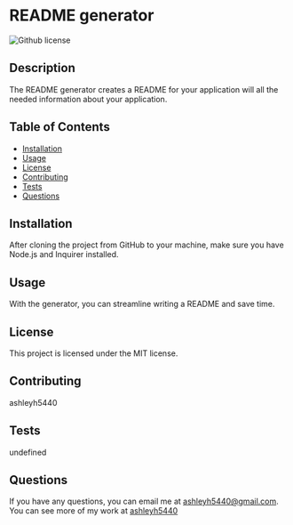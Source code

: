 # README generator
   ![Github license](https://img.shields.io/badge/license-MIT-blue.svg) 
  ## Description 
  The README generator creates a README for your application will all the needed information about your application.
  ## Table of Contents
  - [Installation](#installation)
  - [Usage](#usage)
  - [License](#license)
  - [Contributing](#contributing)
  - [Tests](#tests)
  - [Questions](#questions)


  ## Installation
  After cloning the project from GitHub to your machine, make sure you have Node.js and Inquirer installed.
  ## Usage
  With the generator, you can streamline writing a README and save time.
  ## License 
 This project is licensed under the MIT license.
  ## Contributing
  ashleyh5440
  ## Tests
  undefined
  ## Questions
  If you have any questions, you can email me at ashleyh5440@gmail.com.
  You can see more of my work at [ashleyh5440](https://github.com/ashleyh5440)


